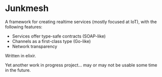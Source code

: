 # Junkmesh

A framework for creating realtime services (mostly focused at IoT), with the
following features:

- Services offer type-safe contracts (SOAP-like)
- Channels as a first-class type (Go-like)
- Network transparency

Written in elixir.

Yet another work in progress project... may or may not be usable some time in
the future.


